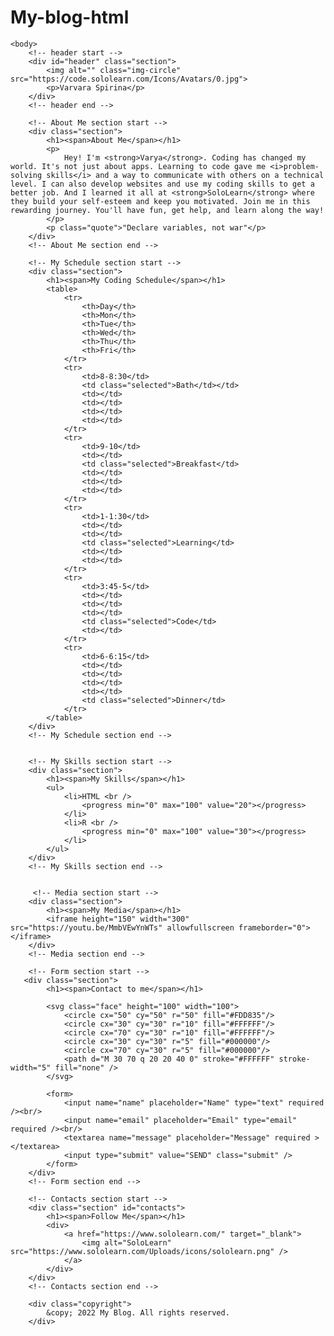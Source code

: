 # My-blog-html

<!DOCTYPE html>
<html>
	<head>
		<title>My Blog</title>
		<link href="https://fonts.googleapis.com/css?family=Handlee" rel="stylesheet">
	</head>
	
	<body>
		<!-- header start -->
		<div id="header" class="section">
			<img alt="" class="img-circle" src="https://code.sololearn.com/Icons/Avatars/0.jpg">
			<p>Varvara Spirina</p>
		</div>
		<!-- header end -->
		
		<!-- About Me section start -->
		<div class="section">
			<h1><span>About Me</span></h1>
			<p>
				Hey! I'm <strong>Varya</strong>. Coding has changed my world. It's not just about apps. Learning to code gave me <i>problem-solving skills</i> and a way to communicate with others on a technical level. I can also develop websites and use my coding skills to get a better job. And I learned it all at <strong>SoloLearn</strong> where they build your self-esteem and keep you motivated. Join me in this rewarding journey. You'll have fun, get help, and learn along the way!
			</p>
			<p class="quote">"Declare variables, not war"</p>
		</div>
		<!-- About Me section end -->
		
		<!-- My Schedule section start -->
		<div class="section">
			<h1><span>My Coding Schedule</span></h1>
			<table>
				<tr>
					<th>Day</th>
					<th>Mon</th>
					<th>Tue</th>
					<th>Wed</th>
					<th>Thu</th>
					<th>Fri</th>
				</tr>
				<tr>
					<td>8-8:30</td>
					<td class="selected">Bath</td></td>
					<td></td>
					<td></td>
					<td></td>
					<td></td>
				</tr>
				<tr>
					<td>9-10</td>
					<td></td>
					<td class="selected">Breakfast</td>
					<td></td>
					<td></td>
					<td></td>
				</tr>
				<tr>
					<td>1-1:30</td>
					<td></td>
					<td></td>
					<td class="selected">Learning</td>
					<td></td>
					<td></td>
				</tr>
				<tr>
					<td>3:45-5</td>
					<td></td>
					<td></td>
					<td></td>
					<td class="selected">Code</td>
					<td></td>
				</tr>
				<tr>
					<td>6-6:15</td>
					<td></td>
					<td></td>
					<td></td>
					<td></td>
					<td class="selected">Dinner</td>
				</tr>
			</table>
		</div>
		<!-- My Schedule section end -->
		
		
		<!-- My Skills section start -->
		<div class="section">
			<h1><span>My Skills</span></h1>
			<ul>
				<li>HTML <br />
					<progress min="0" max="100" value="20"></progress>
				</li>
				<li>R <br />
					<progress min="0" max="100" value="30"></progress>
				</li>
			</ul>
		</div>
		<!-- My Skills section end -->
		
		
		 <!-- Media section start -->
		<div class="section">
			<h1><span>My Media</span></h1>
			<iframe height="150" width="300" src="https://youtu.be/MmbVEwYnWTs" allowfullscreen frameborder="0"></iframe>
		</div>
		<!-- Media section end -->
		
		<!-- Form section start -->
	   <div class="section">
			<h1><span>Contact to me</span></h1>
			
			<svg class="face" height="100" width="100">
				<circle cx="50" cy="50" r="50" fill="#FDD835"/>
				<circle cx="30" cy="30" r="10" fill="#FFFFFF"/>
				<circle cx="70" cy="30" r="10" fill="#FFFFFF"/>
				<circle cx="30" cy="30" r="5" fill="#000000"/>
				<circle cx="70" cy="30" r="5" fill="#000000"/>
				<path d="M 30 70 q 20 20 40 0" stroke="#FFFFFF" stroke-width="5" fill="none" />
			</svg>
				 
			<form>
				<input name="name" placeholder="Name" type="text" required /><br/>
				<input name="email" placeholder="Email" type="email" required /><br/>
				<textarea name="message" placeholder="Message" required ></textarea>
				<input type="submit" value="SEND" class="submit" />
			</form>
		</div>
		<!-- Form section end -->
		
		<!-- Contacts section start -->
		<div class="section" id="contacts">
			<h1><span>Follow Me</span></h1>
			<div>
				<a href="https://www.sololearn.com/" target="_blank">
					<img alt="SoloLearn" src="https://www.sololearn.com/Uploads/icons/sololearn.png" />
				</a>
			</div>
		</div>
		<!-- Contacts section end -->
		
		<div class="copyright">
			&copy; 2022 My Blog. All rights reserved.
		</div>

